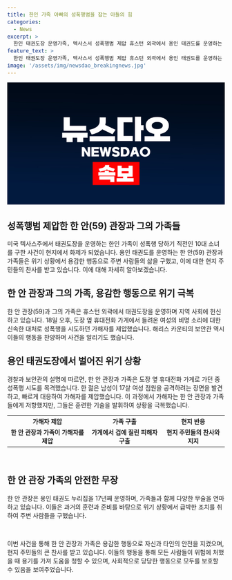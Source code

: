```yaml
---
title: 한인 가족 아빠의 성폭행범을 잡는 아들의 힘
categories:
  - News
excerpt: >
  한인 태권도장 운영가족, 텍사스서 성폭행범 제압 휴스턴 외곽에서 용인 태권도를 운영하는 안(59) 관장과 가족이 10대 소녀의 성폭행을 막고 암흑가 속 피해자를 구한 사실이 미국 현지에서 화제다. 안 관장 가족은 휴스턴에서 성폭행 범인을 제압했으며, 그들의 힘든 상황에서의 행동은 현지에서 큰 관심을 받고 있다. 해당 사건에 대한 휴스턴 외곽 경찰의 높은 칭찬과 함께 주변에서도 큰 호응을 얻고 있다.
feature_text: >
  한인 태권도장 운영가족, 텍사스서 성폭행범 제압 휴스턴 외곽에서 용인 태권도를 운영하는 안(59) 관장과 가족이 10대 소녀의 성폭행을 막고 암흑가 속 피해자를 구한 사실이 미국 현지에서 화제다. 안 관장 가족은 휴스턴에서 성폭행 범인을 제압했으며, 그들의 힘든 상황에서의 행동은 현지에서 큰 관심을 받고 있다. 해당 사건에 대한 휴스턴 외곽 경찰의 높은 칭찬과 함께 주변에서도 큰 호응을 얻고 있다.
image: '/assets/img/newsdao_breakingnews.jpg'
---
```


<p><img src="/assets/img/newsdao_breakingnews.jpg" alt="firstkoreanews 속보" /></p>

<h2 data-ke-size="size26">성폭행범 제압한 한 안(59) 관장과 그의 가족들</h2>

<p data-ke-size="size16">미국 텍사스주에서 태권도장을 운영하는 한인 가족이 성폭행 당하기 직전인 10대 소녀를 구한 사건이 현지에서 화제가 되었습니다. 용인 태권도를 운영하는 한 안(59) 관장과 가족들은 위기 상황에서 용감한 행동으로 주변 사람들의 삶을 구했고, 이에 대한 현지 주민들의 찬사를 받고 있습니다. 이에 대해 자세히 알아보겠습니다.</p>

<h2 data-ke-size="size24">한 안 관장과 그의 가족, 용감한 행동으로 위기 극복</h2>

<p data-ke-size="size16">한 안 관장(59)과 그의 가족은 휴스턴 외곽에서 태권도장을 운영하며 지역 사회에 헌신하고 있습니다. 18일 오후, 도장 옆 휴대전화 가게에서 들려온 여성의 비명 소리에 대한 신속한 대처로 성폭행을 시도하던 가해자를 제압했습니다. 해리스 카운티의 보안관 역시 이들의 행동을 찬양하며 사건을 알리기도 했습니다.</p>

<h2 data-ke-size="size24">용인 태권도장에서 벌어진 위기 상황</h2>

<p data-ke-size="size16">경찰과 보안관의 설명에 따르면, 한 안 관장과 가족은 도장 옆 휴대전화 가게로 가던 중 성폭행 시도를 목격했습니다. 한 젊은 남성이 17살 여성 점원을 공격하려는 장면을 발견하고, 빠르게 대응하여 가해자를 제압했습니다. 이 과정에서 가해자는 한 안 관장과 가족들에게 저항했지만, 그들은 훈련한 기술을 발휘하여 상황을 극복했습니다.</p>

<table>
    <tr>
        <th><b>가해자 제압</b></th>
        <th><b>가족 구출</b></th>
        <th><b>현지 반응</b></th>
    </tr>
    <tr>
        <td style="text-align: center; height: 17px;"><b>한 안 관장과 가족이 가해자를 제압</b></td>
        <td style="text-align: center; height: 17px;"><b>가게에서 겁에 질린 피해자 구출</b></td>
        <td style="text-align: center; height: 17px;"><b>현지 주민들의 찬사와 지지</b></td>
    </tr>
</table>

<p data-ke-size="size16">&nbsp;</p>

<h2 data-ke-size="size24">한 안 관장 가족의 안전한 무장</h2>

<p data-ke-size="size16">한 안 관장은 용인 태권도 누리집을 17년째 운영하며, 가족들과 함께 다양한 무술을 연마하고 있습니다. 이들은 과거의 훈련과 준비를 바탕으로 위기 상황에서 급박한 조치를 취하여 주변 사람들을 구했습니다.</p> <p data-ke-size="size16">&nbsp;</p>

<p data-ke-size="size16">이번 사건을 통해 한 안 관장과 가족은 용감한 행동으로 자신과 타인의 안전을 지켰으며, 현지 주민들의 큰 찬사를 받고 있습니다. 이들의 행동을 통해 모든 사람들이 위험에 처했을 때 용기를 가져 도움을 청할 수 있으며, 사회적으로 당당한 행동으로 모두를 보호할 수 있음을 보여주었습니다.</p>

